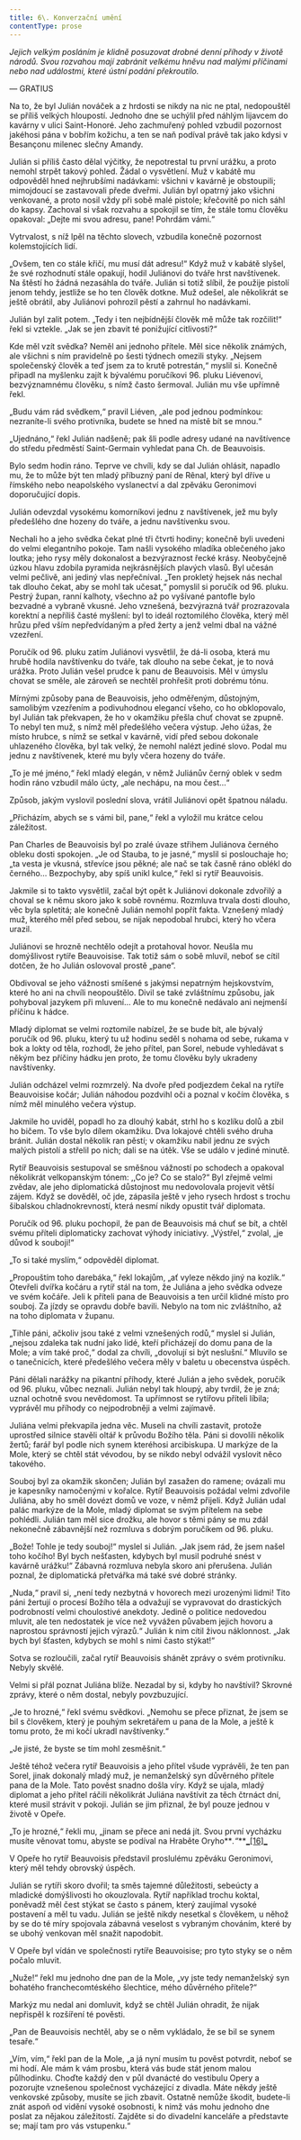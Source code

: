 ```yaml
---
title: 6\. Konverzační umění
contentType: prose
---
```


<section>

_Jejich velkým posláním je klidně posuzovat drobné denní příhody v životě národů. Svou rozvahou mají zabránit velkému hněvu nad malými příčinami nebo nad událostmi, které ústní podání překroutilo._

— GRATIUS

Na to, že byl Julián nováček a z hrdosti se nikdy na nic ne ptal, nedopouštěl se příliš velkých hloupostí. Jednoho dne se uchýlil před náhlým lijavcem do kavárny v ulici Saint-Honoré. Jeho zachmuřený pohled vzbudil pozornost jakéhosi pána v bobřím kožichu, a ten se naň podíval právě tak jako kdysi v Besançonu milenec slečny Amandy.

Julián si příliš často dělal výčitky, že nepotrestal tu první urážku, a proto nemohl strpět takový pohled. Žádal o vysvětlení. Muž v kabátě mu odpověděl hned nejhrubšími nadávkami: všichni v kavárně je obstoupili; mimojdoucí se zastavovali přede dveřmi. Julián byl opatrný jako všichni venkované, a proto nosil vždy při sobě malé pistole; křečovitě po nich sáhl do kapsy. Zachoval si však rozvahu a spokojil se tím, že stále tomu člověku opakoval: „Dejte mi svou adresu, pane! Pohrdám vámi.“

Vytrvalost, s níž lpěl na těchto slovech, vzbudila konečně pozornost kolemstojících lidí.

„Ovšem, ten co stále křičí, mu musí dát adresu!“ Když muž v kabátě slyšel, že své rozhodnutí stále opakují, hodil Juliánovi do tváře hrst navštívenek. Na štěstí ho žádná nezasáhla do tváře. Julián si totiž slíbil, že použije pistolí jenom tehdy, jestliže se ho ten člověk dotkne. Muž odešel, ale několikrát se ještě obrátil, aby Juliánovi pohrozil pěstí a zahrnul ho nadávkami.

Julián byl zalit potem. „Tedy i ten nejbídnější člověk mě může tak rozčilit!“ řekl si vztekle. „Jak se jen zbavit té ponižující citlivosti?“

Kde měl vzít svědka? Neměl ani jednoho přítele. Měl sice několik známých, ale všichni s ním pravidelně po šesti týdnech omezili styky. „Nejsem společenský člověk a teď jsem za to krutě potrestán,“ myslil si. Konečně připadl na myšlenku zajít k bývalému poručíkovi 96. pluku Liévenovi, bezvýznamnému člověku, s nímž často šermoval. Julián mu vše upřímně řekl.

„Budu vám rád svědkem,“ pravil Liéven, „ale pod jednou podmínkou: nezraníte-li svého protivníka, budete se hned na místě bít se mnou.“

„Ujednáno,“ řekl Julián nadšeně; pak šli podle adresy udané na navštívence do středu předměstí Saint-Germain vyhledat pana Ch. de Beauvoisis.

Bylo sedm hodin ráno. Teprve ve chvíli, kdy se dal Julián ohlásit, napadlo mu, že to může být ten mladý příbuzný paní de Rênal, který byl dříve u římského nebo neapolského vyslanectví a dal zpěváku Geronimovi doporučující dopis.

Julián odevzdal vysokému komorníkovi jednu z navštívenek, jež mu byly předešlého dne hozeny do tváře, a jednu navštívenku svou.

Nechali ho a jeho svědka čekat plné tři čtvrti hodiny; konečně byli uvedeni do velmi elegantního pokoje. Tam našli vysokého mladíka oblečeného jako loutka; jeho rysy měly dokonalost a bezvýraznost řecké krásy. Neobyčejně úzkou hlavu zdobila pyramida nejkrásnějších plavých vlasů. Byl učesán velmi pečlivě, ani jediný vlas nepřečníval. „Ten prokletý hejsek nás nechal tak dlouho čekat, aby se mohl tak učesat,“ pomyslil si poručík od 96. pluku. Pestrý župan, ranní kalhoty, všechno až po vyšívané pantofle bylo bezvadné a vybraně vkusné. Jeho vznešená, bezvýrazná tvář prozrazovala korektní a nepříliš časté myšlení: byl to ideál roztomilého člověka, který měl hrůzu před vším nepředvídaným a před žerty a jenž velmi dbal na vážné vzezření.

Poručík od 96. pluku zatím Juliánovi vysvětlil, že dá-li osoba, která mu hrubě hodila navštívenku do tváře, tak dlouho na sebe čekat, je to nová urážka. Proto Julián vešel prudce k panu de Beauvoisis. Měl v úmyslu chovat se směle, ale zároveň se nechtěl prohřešit proti dobrému tónu.

Mírnými způsoby pana de Beauvoisis, jeho odměřeným, důstojným, samolibým vzezřením a podivuhodnou elegancí všeho, co ho obklopovalo, byl Julián tak překvapen, že ho v okamžiku přešla chuť chovat se zpupně. To nebyl ten muž, s nímž měl předešlého večera výstup. Jeho úžas, že místo hrubce, s nímž se setkal v kavárně, vidí před sebou dokonale uhlazeného člověka, byl tak velký, že nemohl nalézt jediné slovo. Podal mu jednu z navštívenek, které mu byly včera hozeny do tváře.

„To je mé jméno,“ řekl mladý elegán, v němž Juliánův černý oblek v sedm hodin ráno vzbudil málo úcty, „ale nechápu, na mou čest…“

Způsob, jakým vyslovil poslední slova, vrátil Juliánovi opět špatnou náladu.

„Přicházím, abych se s vámi bil, pane,“ řekl a vyložil mu krátce celou záležitost.

Pan Charles de Beauvoisis byl po zralé úvaze střihem Juliánova černého obleku dosti spokojen. „Je od Stauba, to je jasné,“ myslil si poslouchaje ho; „ta vesta je vkusná, střevíce jsou pěkné; ale nač se tak časně ráno oblékl do černého… Bezpochyby, aby spíš unikl kulce,“ řekl si rytíř Beauvoisis.

Jakmile si to takto vysvětlil, začal být opět k Juliánovi dokonale zdvořilý a choval se k němu skoro jako k sobě rovnému. Rozmluva trvala dosti dlouho, věc byla spletitá; ale konečně Julián nemohl popřít fakta. Vznešený mladý muž, kterého měl před sebou, se nijak nepodobal hrubci, který ho včera urazil.

Juliánovi se hrozně nechtělo odejít a protahoval hovor. Neušla mu domýšlivost rytíře Beauvoisise. Tak totiž sám o sobě mluvil, neboť se cítil dotčen, že ho Julián oslovoval prostě „pane“.

Obdivoval se jeho vážnosti smíšené s jakýmsi nepatrným hejskovstvím, které ho ani na chvíli neopouštělo. Divil se také zvláštnímu způsobu, jak pohyboval jazykem při mluvení… Ale to mu konečně nedávalo ani nejmenší příčinu k hádce.

Mladý diplomat se velmi roztomile nabízel, že se bude bít, ale bývalý poručík od 96. pluku, který tu už hodinu seděl s nohama od sebe, rukama v bok a lokty od těla, rozhodl, že jeho přítel, pan Sorel, nebude vyhledávat s někým bez příčiny hádku jen proto, že tomu člověku byly ukradeny navštívenky.

Julián odcházel velmi rozmrzelý. Na dvoře před podjezdem čekal na rytíře Beauvoisise kočár; Julián náhodou pozdvihl oči a poznal v kočím člověka, s nímž měl minulého večera výstup.

Jakmile ho uviděl, popadl ho za dlouhý kabát, strhl ho s kozlíku dolů a zbil ho bičem. To vše bylo dílem okamžiku. Dva lokajové chtěli svého druha bránit. Julián dostal několik ran pěstí; v okamžiku nabil jednu ze svých malých pistolí a střelil po nich; dali se na útěk. Vše se událo v jediné minutě.

Rytíř Beauvoisis sestupoval se směšnou vážností po schodech a opakoval několikrát velkopanským tónem: ,,Co je? Co se stalo?“ Byl zřejmě velmi zvědav, ale jeho diplomatická důstojnost mu nedovolovala projevit větší zájem. Když se dověděl, oč jde, zápasila ještě v jeho rysech hrdost s trochu šibalskou chladnokrevností, která nesmí nikdy opustit tvář diplomata.

Poručík od 96. pluku pochopil, že pan de Beauvoisis má chuť se bít, a chtěl svému příteli diplomaticky zachovat výhody iniciativy. „Výstřel,“ zvolal, „je důvod k souboji!“

„To si také myslím,“ odpověděl diplomat.

„Propouštím toho darebáka,“ řekl lokajům, „ať vyleze někdo jiný na kozlík.“ Otevřeli dvířka kočáru a rytíř stál na tom, že Juliána a jeho svědka odveze ve svém kočáře. Jeli k příteli pana de Beauvoisis a ten určil klidné místo pro souboj. Za jízdy se opravdu dobře bavili. Nebylo na tom nic zvláštního, až na toho diplomata v županu.

„Tihle páni, ačkoliv jsou také z velmi vznešených rodů,“ myslel si Julián, „nejsou zdaleka tak nudní jako lidé, kteří přicházejí do domu pana de la Mole; a vím také proč,“ dodal za chvíli, „dovolují si být neslušní.“ Mluvilo se o tanečnicích, které předešlého večera měly v baletu u obecenstva úspěch.

Páni dělali narážky na pikantní příhody, které Julián a jeho svědek, poručík od 96. pluku, vůbec neznali. Julián nebyl tak hloupý, aby tvrdil, že je zná; uznal ochotně svou nevědomost. Ta upřímnost se rytířovu příteli líbila; vyprávěl mu příhody co nejpodrobněji a velmi zajímavě.

Juliána velmi překvapila jedna věc. Museli na chvíli zastavit, protože uprostřed silnice stavěli oltář k průvodu Božího těla. Páni si dovolili několik žertů; farář byl podle nich synem kteréhosi arcibiskupa. U markýze de la Mole, který se chtěl stát vévodou, by se nikdo nebyl odvážil vyslovit něco takového.

Souboj byl za okamžik skončen; Julián byl zasažen do ramene; ovázali mu je kapesníky namočenými v kořalce. Rytíř Beauvoisis požádal velmi zdvořile Juliána, aby ho směl dovézt domů ve voze, v němž přijeli. Když Julián udal palác markýze de la Mole, mladý diplomat se svým přítelem na sebe pohlédli. Julián tam měl sice drožku, ale hovor s těmi pány se mu zdál nekonečně zábavnější než rozmluva s dobrým poručíkem od 96. pluku.

„Bože! Tohle je tedy souboj!“ myslel si Julián. „Jak jsem rád, že jsem našel toho kočího! Byl bych nešťasten, kdybych byl musil podruhé snést v kavárně urážku!“ Zábavná rozmluva nebyla skoro ani přerušena. Julián poznal, že diplomatická přetvářka má také své dobré stránky.

„Nuda,“ pravil si, „není tedy nezbytná v hovorech mezi urozenými lidmi! Tito páni žertují o procesí Božího těla a odvažují se vypravovat do drastických podrobností velmi choulostivé anekdoty. Jedině o politice nedovedou mluvit, ale ten nedostatek je více než vyvážen půvabem jejich hovoru a naprostou správností jejich výrazů.“ Julián k nim cítil živou náklonnost. „Jak bych byl šťasten, kdybych se mohl s nimi často stýkat!“

Sotva se rozloučili, začal rytíř Beauvoisis shánět zprávy o svém protivníku. Nebyly skvělé.

Velmi si přál poznat Juliána blíže. Nezadal by si, kdyby ho navštívil? Skrovné zprávy, které o něm dostal, nebyly povzbuzující.

„Je to hrozné,“ řekl svému svědkovi. „Nemohu se přece přiznat, že jsem se bil s člověkem, který je pouhým sekretářem u pana de la Mole, a ještě k tomu proto, že mi kočí ukradl navštívenky.“

„Je jisté, že byste se tím mohl zesměšnit.“

Ještě téhož večera rytíř Beauvoisis a jeho přítel všude vyprávěli, že ten pan Sorel, jinak dokonalý mladý muž, je nemanželský syn důvěrného přítele pana de la Mole. Tato pověst snadno došla víry. Když se ujala, mladý diplomat a jeho přítel ráčili několikrát Juliána navštívit za těch čtrnáct dní, které musil strávit v pokoji. Julián se jim přiznal, že byl pouze jednou v životě v Opeře.

„To je hrozné,“ řekli mu, „jinam se přece ani nedá jít. Svou první vycházku musíte věnovat tomu, abyste se podíval na Hraběte Oryho**_.“_**[**_**\[16\]**_**](../Text/cerveny_a_cerny_082.html#_ftn16)

V Opeře ho rytíř Beauvoisis představil proslulému zpěváku Geronimovi, který měl tehdy obrovský úspěch.

Julián se rytíři skoro dvořil; ta směs tajemné důležitosti, sebeúcty a mladické domýšlivosti ho okouzlovala. Rytíř například trochu koktal, poněvadž měl čest stýkat se často s pánem, který zaujímal vysoké postavení a měl tu vadu. Julián se ještě nikdy nesetkal s člověkem, u něhož by se do té míry spojovala zábavná veselost s vybraným chováním, které by se ubohý venkovan měl snažit napodobit.

V Opeře byl vídán ve společnosti rytíře Beauvoisise; pro tyto styky se o něm počalo mluvit.

„Nuže!“ řekl mu jednoho dne pan de la Mole, „vy jste tedy nemanželský syn bohatého franchecomtéského šlechtice, mého důvěrného přítele?“

Markýz mu nedal ani domluvit, když se chtěl Julián ohradit, že nijak nepřispěl k rozšíření té pověsti.

„Pan de Beauvoisis nechtěl, aby se o něm vykládalo, že se bil se synem tesaře.“

„Vím, vím,“ řekl pan de la Mole, „a já nyní musím tu pověst potvrdit, neboť se mi hodí. Ale mám k vám prosbu, která vás bude stát jenom malou půlhodinku. Choďte každý den v půl dvanácté do vestibulu Opery a pozorujte vznešenou společnost vycházející z divadla. Máte někdy ještě venkovské způsoby, musíte se jich zbavit. Ostatně nemůže škodit, budete-li znát aspoň od vidění vysoké osobnosti, k nimž vás mohu jednoho dne poslat za nějakou záležitostí. Zajděte si do divadelní kanceláře a představte se; mají tam pro vás vstupenku.“

</section>

[^1]: V mincích po 6 francích.

[^2]: Citáty z Byrona jsou v překladu Pavla Eisnera.

[^3]: Hrdinka veršované povídky ,,Paní z Vergy“ hynoucí v domnění, že ji zradil milenec.

[^4]: Překlad J. V. Sládka.

[^5]: Náboženské spolky služebnictva, jejichž prostřednictvím církev získávala spojence v šlechtických domech.

[^6]: Podívejte se na stranu 130.

[^7]: Věřte mi.

[^8]: Co je psáno, to je dáno.

[^9]: Chytrému napověz.

[^10]: Buď zdráv a miluj mě.

[^11]: Viz v Louvru vévodu Františka Aquitánského, odkládajícího přilbu a beroucího na sebe mnišský hábit, č. 1130 (_pozn. aut._).

[^12]: Francouzská mystička.

[^13]: Venkove, kdy tě spatřím (citát je však z Horatia).

[^14]: Jsem při tobě, je to moje dílo.

[^15]: Proslulý kejklíř (pozn. autora).

[^16]: Rossiniho opera.

[^17]: To mluví nespokojenec (poznámka Molièrova k Tartuffovi). _Pozn. autora._

[^18]: Biskup a ministr narozený v Besançonu.

[^19]: Redaktoři satirického časopisu, uvěznění pro urážku vlády.

[^20]: Musím se potrestat, jestliže jsem příliš milovala.

[^21]: Syn zedníka, který velel části roajalistické armády při vendéském povstání.

[^22]: Slavný kazatel.

[^23]: Jestliže dovolí osud.

[^24]: Od této chvíle již neřeknu ani slovo.

[^25]: Zde mluví z něho jakobín (_Pozn. aut.)._

[^26]: Od La Fontaina; podle nich je „manželský svazek tísnivým ortelem“.
